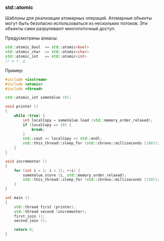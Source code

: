 ### std::atomic

Шаблоны для реализации атомарных операций. Атомарные объекты могут быть безопасно использоваться из нескольких потоков. Эти объекты сами разруливают многопоточный доступ.

Предусмотрены алиасы:

```c++
std::atomic_bool  == std::atomic<bool>
std::atomic_char  == std::atomic<char>
std::atomic_int   == std::atomic<int>
// и т. д.
```

Пример:

```c++
#include <iostream>
#include <atomic>
#include <thread>

std::atomic_int someValue (0);

void printer ()
{
    while (true) {
        int localCopy = someValue.load (std::memory_order_relaxed);
        if (localCopy == 10) {
            break;
        }
        std::cout << localCopy << std::endl;
        std::this_thread::sleep_for (std::chrono::milliseconds (100));
    }
}

void incrementer ()
{
    for (int i = 1; i < 11; ++i) {
        someValue.store (i, std::memory_order_relaxed);
        std::this_thread::sleep_for (std::chrono::milliseconds (150));
    }
}

int main ()
{
    std::thread first (printer);
    std::thread second (incrementer);
    first.join ();
    second.join ();

    return 0;
}
```
